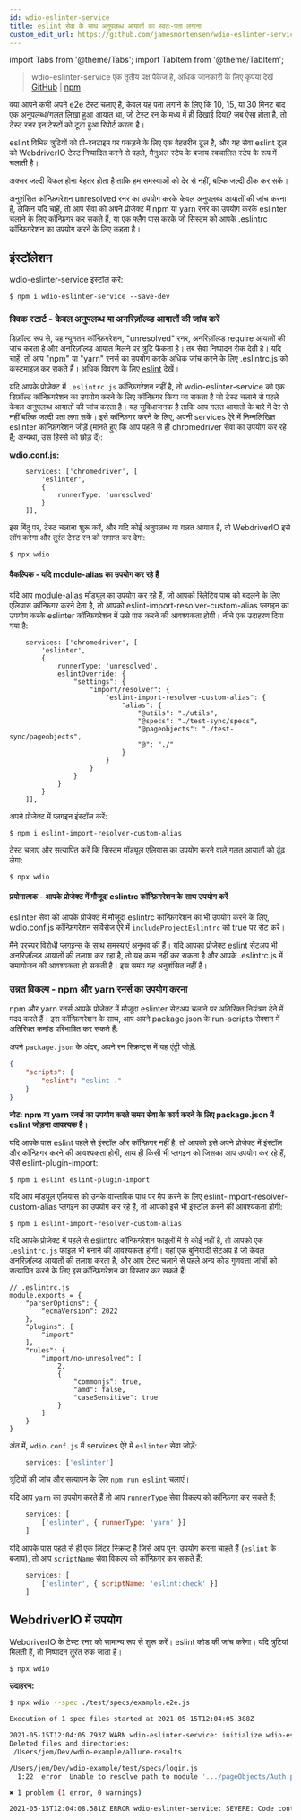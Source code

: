 ```yaml
---
id: wdio-eslinter-service
title: eslint सेवा के साथ अनुपलब्ध आयातों का स्वतः-पता लगाना
custom_edit_url: https://github.com/jamesmortensen/wdio-eslinter-service/edit/main/README.md
---
```


import Tabs from '@theme/Tabs';
import TabItem from '@theme/TabItem';

> wdio-eslinter-service एक तृतीय पक्ष पैकेज है, अधिक जानकारी के लिए कृपया देखें [GitHub](https://github.com/jamesmortensen/wdio-eslinter-service) | [npm](https://www.npmjs.com/package/wdio-eslinter-service)

क्या आपने कभी अपने e2e टेस्ट चलाए हैं, केवल यह पता लगाने के लिए कि 10, 15, या 30 मिनट बाद एक अनुपलब्ध/गलत लिखा हुआ आयात था, जो टेस्ट रन के मध्य में ही दिखाई दिया? जब ऐसा होता है, तो टेस्ट रनर इन टेस्टों को टूटा हुआ रिपोर्ट करता है।

eslint विभिन्न त्रुटियों को प्री-रनटाइम पर पकड़ने के लिए एक बेहतरीन टूल है, और यह सेवा eslint टूल को WebdriverIO टेस्ट निष्पादित करने से पहले, मैनुअल स्टेप के बजाय स्वचालित स्टेप के रूप में चलाती है।

अक्सर जल्दी विफल होना बेहतर होता है ताकि हम समस्याओं को देर से नहीं, बल्कि जल्दी ठीक कर सकें।

अनुशंसित कॉन्फ़िगरेशन unresolved रनर का उपयोग करके केवल अनुपलब्ध आयातों की जांच करना है, लेकिन यदि चाहें, तो आप सेवा को अपने प्रोजेक्ट में npm या yarn रनर का उपयोग करके eslinter चलाने के लिए कॉन्फ़िगर कर सकते हैं, या एक फ्लैग पास करके जो सिस्टम को आपके .eslintrc कॉन्फ़िगरेशन का उपयोग करने के लिए कहता है।

## इंस्टॉलेशन

wdio-eslinter-service इंस्टॉल करें:

```
$ npm i wdio-eslinter-service --save-dev 
```


### क्विक स्टार्ट - केवल अनुपलब्ध या अनरिज़ॉल्व्ड आयातों की जांच करें

डिफ़ॉल्ट रूप से, यह न्यूनतम कॉन्फ़िगरेशन, "unresolved" रनर, अनरिज़ॉल्व्ड require आयातों की जांच करता है और अनरिज़ॉल्व्ड आयात मिलने पर त्रुटि फेंकता है। तब सेवा निष्पादन रोक देती है। यदि चाहें, तो आप "npm" या "yarn" रनर्स का उपयोग करके अधिक जांच करने के लिए .eslintrc.js को कस्टमाइज़ कर सकते हैं। अधिक विवरण के लिए [eslint](https://www.npmjs.com/package/eslint) देखें।

यदि आपके प्रोजेक्ट में `.eslintrc.js` कॉन्फ़िगरेशन नहीं है, तो wdio-eslinter-service को एक डिफ़ॉल्ट कॉन्फ़िगरेशन का उपयोग करने के लिए कॉन्फ़िगर किया जा सकता है जो टेस्ट चलाने से पहले केवल अनुपलब्ध आयातों की जांच करता है। यह सुविधाजनक है ताकि आप गलत आयातों के बारे में देर से नहीं बल्कि जल्दी पता लगा सकें। इसे कॉन्फ़िगर करने के लिए, अपनी services ऐरे में निम्नलिखित eslinter कॉन्फ़िगरेशन जोड़ें (मानते हुए कि आप पहले से ही chromedriver सेवा का उपयोग कर रहे हैं; अन्यथा, उस हिस्से को छोड़ दें):

**wdio.conf.js:**
```
    services: ['chromedriver', [
        'eslinter',
        {
            runnerType: 'unresolved'
        }
    ]],
```

इस बिंदु पर, टेस्ट चलाना शुरू करें, और यदि कोई अनुपलब्ध या गलत आयात है, तो WebdriverIO इसे लॉग करेगा और तुरंत टेस्ट रन को समाप्त कर देगा:

```
$ npx wdio
```


#### वैकल्पिक - यदि module-alias का उपयोग कर रहे हैं

यदि आप [module-alias](https://www.npmjs.com/package/module-alias) मॉड्यूल का उपयोग कर रहे हैं, जो आपको रिलेटिव पाथ को बदलने के लिए एलियास कॉन्फ़िगर करने देता है, तो आपको eslint-import-resolver-custom-alias प्लगइन का उपयोग करके eslinter कॉन्फ़िगरेशन में उसे पास करने की आवश्यकता होगी। नीचे एक उदाहरण दिया गया है:

```
    services: ['chromedriver', [
        'eslinter',
        {
            runnerType: 'unresolved',
            eslintOverride: {
                "settings": {
                    "import/resolver": {
                        "eslint-import-resolver-custom-alias": {
                            "alias": {
                                "@utils": "./utils",
                                "@specs": "./test-sync/specs",
                                "@pageobjects": "./test-sync/pageobjects",
                                "@": "./"
                            }
                        }
                    }
                }
            }
        }
    ]],
```

अपने प्रोजेक्ट में प्लगइन इंस्टॉल करें:

```
$ npm i eslint-import-resolver-custom-alias
```

टेस्ट चलाएं और सत्यापित करें कि सिस्टम मॉड्यूल एलियास का उपयोग करने वाले गलत आयातों को ढूंढ लेगा:

```
$ npx wdio
```

#### प्रयोगात्मक - आपके प्रोजेक्ट में मौजूदा eslintrc कॉन्फ़िगरेशन के साथ उपयोग करें

eslinter सेवा को आपके प्रोजेक्ट में मौजूदा eslintrc कॉन्फ़िगरेशन का भी उपयोग करने के लिए, wdio.conf.js कॉन्फ़िगरेशन सर्विसेज ऐरे में `includeProjectEslintrc` को true पर सेट करें।

मैंने परस्पर विरोधी प्लगइन्स के साथ समस्याएं अनुभव की हैं। यदि आपका प्रोजेक्ट eslint सेटअप भी अनरिज़ॉल्व्ड आयातों की तलाश कर रहा है, तो यह काम नहीं कर सकता है और आपके .eslintrc.js में समायोजन की आवश्यकता हो सकती है। इस समय यह अनुशंसित नहीं है।


### उन्नत विकल्प - npm और yarn रनर्स का उपयोग करना

npm और yarn रनर्स आपके प्रोजेक्ट में मौजूदा eslinter सेटअप चलाने पर अतिरिक्त नियंत्रण देने में मदद करते हैं। इस कॉन्फ़िगरेशन के साथ, आप अपने package.json के run-scripts सेक्शन में अतिरिक्त कमांड परिभाषित कर सकते हैं:

अपने `package.json` के अंदर, अपने रन स्क्रिप्ट्स में यह एंट्री जोड़ें:

```json
{
    "scripts": {
        "eslint": "eslint ."
    }
}
```

**नोट: npm या yarn रनर्स का उपयोग करते समय सेवा के कार्य करने के लिए package.json में eslint जोड़ना आवश्यक है।**

यदि आपके पास eslint पहले से इंस्टॉल और कॉन्फ़िगर नहीं है, तो आपको इसे अपने प्रोजेक्ट में इंस्टॉल और कॉन्फ़िगर करने की आवश्यकता होगी, साथ ही किसी भी प्लगइन को जिसका आप उपयोग कर रहे हैं, जैसे eslint-plugin-import:

```
$ npm i eslint eslint-plugin-import
```

यदि आप मॉड्यूल एलियास को उनके वास्तविक पाथ पर मैप करने के लिए eslint-import-resolver-custom-alias प्लगइन का उपयोग कर रहे हैं, तो आपको इसे भी इंस्टॉल करने की आवश्यकता होगी:

```
$ npm i eslint-import-resolver-custom-alias
```

यदि आपके प्रोजेक्ट में पहले से eslintrc कॉन्फ़िगरेशन फाइलों में से कोई नहीं है, तो आपको एक `.eslintrc.js` फाइल भी बनाने की आवश्यकता होगी। यहां एक बुनियादी सेटअप है जो केवल अनरिज़ॉल्व्ड आयातों की तलाश करता है, और आप टेस्ट चलाने से पहले अन्य कोड गुणवत्ता जांचों को सत्यापित करने के लिए इस कॉन्फ़िगरेशन का विस्तार कर सकते हैं:

```
// .eslintrc.js
module.exports = {
    "parserOptions": {
        "ecmaVersion": 2022
    },
    "plugins": [
        "import"
    ],
    "rules": {
        "import/no-unresolved": [
            2,
            {
                "commonjs": true,
                "amd": false,
                "caseSensitive": true
            }
        ]
    }
}
```

अंत में, `wdio.conf.js` में services ऐरे में `eslinter` सेवा जोड़ें:

```javascript
    services: ['eslinter']
```

त्रुटियों की जांच और सत्यापन के लिए `npm run eslint` चलाएं।

यदि आप `yarn` का उपयोग करते हैं तो आप `runnerType` सेवा विकल्प को कॉन्फ़िगर कर सकते हैं:

```javascript
    services: [
        ['eslinter', { runnerType: 'yarn' }]
    ]
```

यदि आपके पास पहले से ही एक लिंटर स्क्रिप्ट है जिसे आप पुन: उपयोग करना चाहते हैं (`eslint` के बजाय), तो आप `scriptName` सेवा विकल्प को कॉन्फ़िगर कर सकते हैं:

```javascript
    services: [
        ['eslinter', { scriptName: 'eslint:check' }]
    ]
```

## WebdriverIO में उपयोग

WebdriverIO के टेस्ट रनर को सामान्य रूप से शुरू करें। eslint कोड की जांच करेगा। यदि त्रुटियां मिलती हैं, तो निष्पादन तुरंत रुक जाता है।

```bash
$ npx wdio
```


**उदाहरण:**

```bash
$ npx wdio --spec ./test/specs/example.e2e.js 

Execution of 1 spec files started at 2021-05-15T12:04:05.388Z

2021-05-15T12:04:05.793Z WARN wdio-eslinter-service: initialize wdio-eslint-service using npm runner.
Deleted files and directories:
 /Users/jem/Dev/wdio-example/allure-results

/Users/jem/Dev/wdio-example/test/specs/login.js
  1:22  error  Unable to resolve path to module '.../pageObjects/Auth.page'  import/no-unresolved

✖ 1 problem (1 error, 0 warnings)

2021-05-15T12:04:08.581Z ERROR wdio-eslinter-service: SEVERE: Code contains eslint errors or eslint not installed.
```